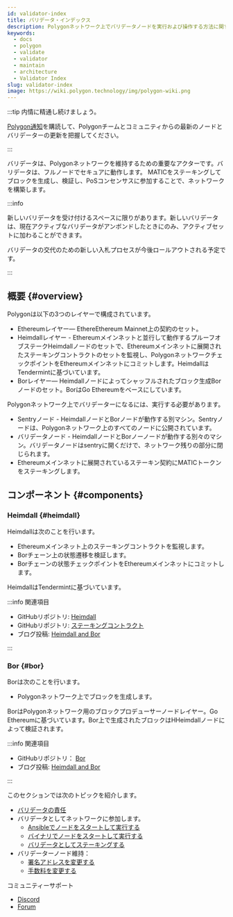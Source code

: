 ```yaml
---
id: validator-index
title: バリデータ・インデックス
description: Polygonネットワーク上でバリデータノードを実行および操作する方法に関する手順の集合です。
keywords:
  - docs
  - polygon
  - validate
  - validator
  - maintain
  - architecture
  - Validator Index
slug: validator-index
image: https://wiki.polygon.technology/img/polygon-wiki.png
---
```


:::tip 内情に精通し続けましょう。

[Polygon通知](https://polygon.technology/notifications/)を購読して、Polygonチームとコミュニティからの最新のノードとバリデーターの更新を把握してください。

:::

バリデータは、Polygonネットワークを維持するための重要なアクターです。バリデータは、フルノードでセキュアに動作します。
MATICをステーキングしてブロックを生成し、検証し、PoSコンセンサスに参加することで、ネットワークを構築します。

:::info

新しいバリデータを受け付けるスペースに限りがあります。新しいバリデータは、現在アクティブなバリデータがアンボンドしたときにのみ、アクティブセットに加わることができます。

バリデータの交代のための新しい入札プロセスが今後ロールアウトされる予定です。

:::

## 概要 {#overview}

Polygonは以下の3つのレイヤーで構成されています。

* Ethereumレイヤー— EthereEthereum Mainnet上の契約のセット。
* Heimdallレイヤー - Ethereumメインネットと並行して動作するプルーフオブステークHeimdallノードのセットで、Ethereumメインネットに展開されたステーキングコントラクトのセットを監視し、PolygonネットワークチェックポイントをEthereumメインネットにコミットします。HeimdallはTendermintに基づいています。
* Borレイヤー— Heimdallノードによってシャッフルされたブロック生成Borノードのセット。BorはGo Ethereumをベースにしています。

Polygonネットワーク上でバリデーターになるには、実行する必要があります。

* Sentryノード - HeimdallノードとBorノードが動作する別マシン。Sentryノードは、Polygonネットワーク上のすべてのノードに公開されています。
* バリデータノード - HeimdallノードとBorノーノードが動作する別々のマシン。バリデータノードはsentryに開くだけで、ネットワーク残りの部分に閉じられます。
* Ethereumメインネットに展開されているステーキン契約にMATICトークンをステーキングします。

## コンポーネント {#components}

### Heimdall {#heimdall}

Heimdallは次のことを行います。

* Ethereumメインネット上のステーキングコントラクトを監視します。
* Borチェーン上の状態遷移を検証します。
* Borチェーンの状態チェックポイントをEthereumメインネットにコミットします。

HeimdallはTendermintに基づいています。

:::info 関連項目

* GitHubリポジトリ: [Heimdall](https://github.com/maticnetwork/heimdall)
* GitHubリポジトリ:  [ステーキングコントラクト](https://github.com/maticnetwork/contracts/tree/master/contracts/staking)
* ブログ投稿: [Heimdall and Bor](https://blog.polygon.technology/heimdall-and-bor/)

:::

### Bor {#bor}

Borは次のことを行います。

* Polygonネットワーク上でブロックを生成します。

BorはPolygonネットワーク用のブロックプロデューサーノードレイヤー。Go Ethereumに基づいています。Bor上で生成されたブロックはHHeimdallノードによって検証されます。

:::info 関連項目

* GitHubリポジトリ： [Bor](https://github.com/maticnetwork/bor)
* ブログ投稿: [Heimdall and Bor](https://blog.polygon.technology/heimdall-and-bor/)

:::

このセクションでは次のトピックを紹介します。

* [バリデータの責任](validator-responsibilities.md)
* バリデータとしてネットワークに参加します。
  * [Ansibleでノードをスタートして実行する](run-validator-ansible.md)
  * [バイナリでノードをスタートして実行する](run-validator-binaries.md)
  * [バリデータとしてステーキングする](validator-staking-operations.md)
* バリデーターノード維持：
  * [署名アドレスを変更する
  ](change-signer-address.md)
  * [手数料を変更する](validator-commission-operations.md)

コミュニティーサポート

* [Discord](https://discord.com/invite/0xPolygon)
* [Forum](https://forum.polygon.technology/)
